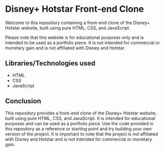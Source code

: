 # Disney+ Hotstar Front-end Clone

Welcome to this repository containing a front-end clone of the Disney+ Hotstar website, built using pure HTML, CSS, and JavaScript.

Please note that this website is for educational purposes only and is intended to be used as a portfolio piece. It is not intended for commercial or monetary gain and is not affiliated with Disney and Hotstar.


## Libraries/Technologies used

- HTML
- CSS
- JavaScript


## Conclusion

This repository provides a front-end clone of the Disney+ Hotstar website, built using pure HTML, CSS, and JavaScript. It is intended for educational purposes and can be used as a portfolio piece. Use the code provided in this repository as a reference or starting point and try building your own version of the project. It is important to note that the project is not affiliated with Disney and Hotstar and is not intended for commercial or monetary gain.

